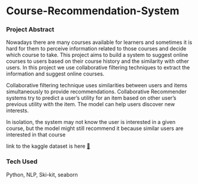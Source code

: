 # Course-Recommendation-System
### Project Abstract
Nowadays there are many courses available for learners and sometimes it is hard for them to perceive information related to those courses and decide which course to take. This project aims to build a system to suggest online courses to users based on their course history and the similarity with other users. In this project we use collaborative filtering techniques to extract the information and suggest online courses. 

Collaborative filtering technique uses similarities between users and items simultaneously to provide recommendations. Collaborative Recommender systems try to predict a user’s utility for an item based on other user’s previous utility with the item. The model can help users discover new interests. 

In isolation, the system may not know the user is interested in a given course, but the model might still recommend it because similar users are interested in that course

link to the kaggle dataset is here [🔗](https://www.kaggle.com/datasets/khusheekapoor/coursera-courses-dataset-2021)

### Tech Used 
Python, NLP, Ski-kit, seaborn
